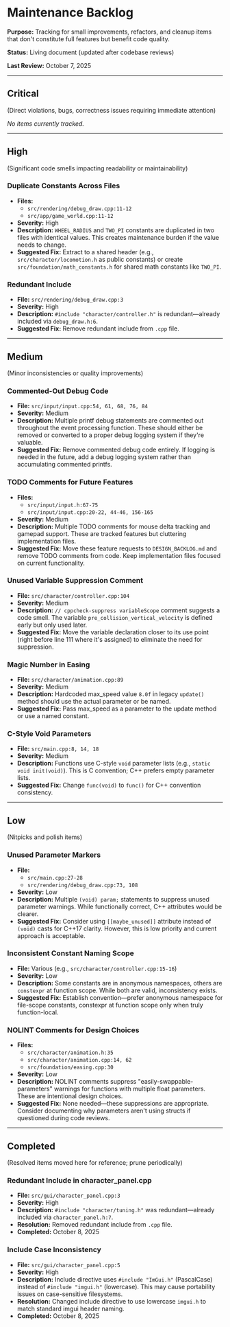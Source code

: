 # Maintenance Backlog

**Purpose:** Tracking for small improvements, refactors, and cleanup items that don't constitute full features but benefit code quality.

**Status:** Living document (updated after codebase reviews)

**Last Review:** October 7, 2025

---

## Critical

(Direct violations, bugs, correctness issues requiring immediate attention)

*No items currently tracked.*

---

## High

(Significant code smells impacting readability or maintainability)

### Duplicate Constants Across Files
- **Files:** 
  - `src/rendering/debug_draw.cpp:11-12`
  - `src/app/game_world.cpp:11-12`
- **Severity:** High
- **Description:** `WHEEL_RADIUS` and `TWO_PI` constants are duplicated in two files with identical values. This creates maintenance burden if the value needs to change.
- **Suggested Fix:** Extract to a shared header (e.g., `src/character/locomotion.h` as public constants) or create `src/foundation/math_constants.h` for shared math constants like `TWO_PI`.

### Redundant Include
- **File:** `src/rendering/debug_draw.cpp:3`
- **Severity:** High
- **Description:** `#include "character/controller.h"` is redundant—already included via `debug_draw.h:6`.
- **Suggested Fix:** Remove redundant include from `.cpp` file.

---

## Medium

(Minor inconsistencies or quality improvements)

### Commented-Out Debug Code
- **File:** `src/input/input.cpp:54, 61, 68, 76, 84`
- **Severity:** Medium
- **Description:** Multiple printf debug statements are commented out throughout the event processing function. These should either be removed or converted to a proper debug logging system if they're valuable.
- **Suggested Fix:** Remove commented debug code entirely. If logging is needed in the future, add a debug logging system rather than accumulating commented printfs.

### TODO Comments for Future Features
- **Files:**
  - `src/input/input.h:67-75`
  - `src/input/input.cpp:20-22, 44-46, 156-165`
- **Severity:** Medium
- **Description:** Multiple TODO comments for mouse delta tracking and gamepad support. These are tracked features but cluttering implementation files.
- **Suggested Fix:** Move these feature requests to `DESIGN_BACKLOG.md` and remove TODO comments from code. Keep implementation files focused on current functionality.

### Unused Variable Suppression Comment
- **File:** `src/character/controller.cpp:104`
- **Severity:** Medium
- **Description:** `// cppcheck-suppress variableScope` comment suggests a code smell. The variable `pre_collision_vertical_velocity` is defined early but only used later.
- **Suggested Fix:** Move the variable declaration closer to its use point (right before line 111 where it's assigned) to eliminate the need for suppression.

### Magic Number in Easing
- **File:** `src/character/animation.cpp:89`
- **Severity:** Medium
- **Description:** Hardcoded max_speed value `8.0f` in legacy `update()` method should use the actual parameter or be named.
- **Suggested Fix:** Pass max_speed as a parameter to the update method or use a named constant.

### C-Style Void Parameters
- **File:** `src/main.cpp:8, 14, 18`
- **Severity:** Medium
- **Description:** Functions use C-style `void` parameter lists (e.g., `static void init(void)`). This is C convention; C++ prefers empty parameter lists.
- **Suggested Fix:** Change `func(void)` to `func()` for C++ convention consistency.

---

## Low

(Nitpicks and polish items)

### Unused Parameter Markers
- **File:** 
  - `src/main.cpp:27-28`
  - `src/rendering/debug_draw.cpp:73, 108`
- **Severity:** Low
- **Description:** Multiple `(void) param;` statements to suppress unused parameter warnings. While functionally correct, C++ attributes would be clearer.
- **Suggested Fix:** Consider using `[[maybe_unused]]` attribute instead of `(void)` casts for C++17 clarity. However, this is low priority and current approach is acceptable.

### Inconsistent Constant Naming Scope
- **File:** Various (e.g., `src/character/controller.cpp:15-16`)
- **Severity:** Low
- **Description:** Some constants are in anonymous namespaces, others are `constexpr` at function scope. While both are valid, inconsistency exists.
- **Suggested Fix:** Establish convention—prefer anonymous namespace for file-scope constants, constexpr at function scope only when truly function-local.

### NOLINT Comments for Design Choices
- **Files:**
  - `src/character/animation.h:35`
  - `src/character/animation.cpp:14, 62`
  - `src/foundation/easing.cpp:30`
- **Severity:** Low
- **Description:** NOLINT comments suppress "easily-swappable-parameters" warnings for functions with multiple float parameters. These are intentional design choices.
- **Suggested Fix:** None needed—these suppressions are appropriate. Consider documenting why parameters aren't using structs if questioned during code reviews.

---

## Completed

(Resolved items moved here for reference; prune periodically)

### Redundant Include in character_panel.cpp
- **File:** `src/gui/character_panel.cpp:3`
- **Severity:** High
- **Description:** `#include "character/tuning.h"` was redundant—already included via `character_panel.h:7`.
- **Resolution:** Removed redundant include from `.cpp` file.
- **Completed:** October 8, 2025

### Include Case Inconsistency
- **File:** `src/gui/character_panel.cpp:5`
- **Severity:** High
- **Description:** Include directive uses `#include "ImGui.h"` (PascalCase) instead of `#include "imgui.h"` (lowercase). This may cause portability issues on case-sensitive filesystems.
- **Resolution:** Changed include directive to use lowercase `imgui.h` to match standard imgui header naming.
- **Completed:** October 8, 2025
